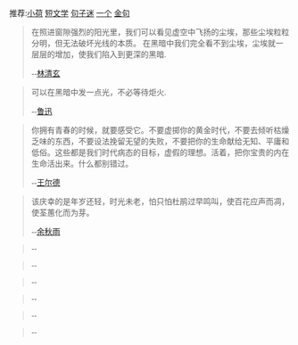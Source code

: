 <p>推荐:<a href="http://www.zww.cn/zw/sect3/">小荷</a>  <a href="https://www.duanwenxue.com/">短文学</a>   
<a href="https://m.juzimi.com/">句子迷</a>    <a href="http://m.wufazhuce.com/">一个</a>      <a href="https://www.jinju8.com/">金句</a>
<blockquote><font face="楷体"><p>在照进窗隙强烈的阳光里，我们可以看见虚空中飞扬的尘埃，那些尘埃粒粒分明，但无法破坏光线的本质。
在黑暗中我们完全看不到尘埃，尘埃就一层层的增加，使我们陷入到更深的黑暗.</p><p>--<a href="https://en.wikipedia.org/wiki/Lin_Ching-hsuan">林清玄</a></p></font></blockquote>
<blockquote><font face="楷体"><p>可以在黑暗中发一点光，不必等待炬火.</p><p>--<a href="https://en.wikipedia.org/wiki/Lu_Xun">鲁迅</a></p></font></blockquote>
<blockquote><font face="楷体"><p>你拥有青春的时候，就要感受它。不要虚掷你的黄金时代，不要去倾听枯燥乏味的东西，不要设法挽留无望的失败，不要把你的生命献给无知、平庸和低俗。这些都是我们时代病态的目标，虚假的理想。活着，把你宝贵的内在生命活出来。什么都别错过。</p><p>--<a href="https://en.wikipedia.org/wiki/Wilde">王尔德</a></p></font></blockquote>
<blockquote><font face="楷体"><p>该庆幸的是年岁还轻，时光未老，怕只怕杜鹃过早鸣叫，使百花应声而凋，使荃蕙化而为芽。</p><p>--<a href="https://en.wikipedia.org/wiki/Yu_Qiuyu">余秋雨</a></p></font></blockquote>
<blockquote><font face="楷体"><p></p><p>--</p></font></blockquote>
<blockquote><font face="楷体"><p></p><p>--</p></font></blockquote>
<blockquote><font face="楷体"><p></p><p>--</p></font></blockquote>
<blockquote><font face="楷体"><p></p><p>--</p></font></blockquote>
<blockquote><font face="楷体"><p></p><p>--</p></font></blockquote>
<blockquote><font face="楷体"><p></p><p>--</p></font></blockquote>

